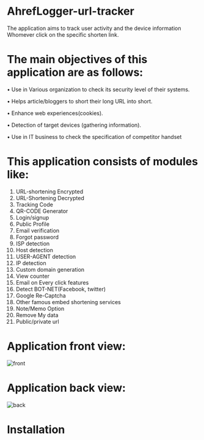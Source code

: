 # AhrefLogger-url-tracker

The application aims to track user activity and the device information Whomever click on the
specific shorten link.

# The main objectives of this application are as follows:

• Use in Various organization to check its security level of their systems.

• Helps article/bloggers to short their long URL into short.

• Enhance web experiences(cookies).

• Detection of target devices (gathering information).

• Use in IT business to check the specification of competitor handset 

# This application consists of modules like:
 1. URL-shortening Encrypted
 2. URL-Shortening Decrypted
 3. Tracking Code
 4. QR-CODE Generator
 5. Login/signup
 6. Public Profile
 7. Email verification
 8. Forgot password
 9. ISP detection
10. Host detection
11. USER-AGENT detection
12. IP detection
13. Custom domain generation
14. View counter
15. Email on Every click features
16. Detect BOT-NET(Facebook, twitter)
17. Google Re-Captcha
18. Other famous embed shortening services
19. Note/Memo Option
20. Remove My data
21. Public/private url

# Application front view:
![front](https://i.ibb.co/XYwqqPb/Untitled.png)

# Application back view:

![back](https://i.ibb.co/gvPV61k/Untitled.png)

# Installation 
